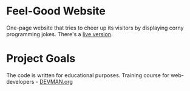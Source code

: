 # Feel-Good Website

One-page website that tries to cheer up its visitors by displaying corny programming jokes. There's a [live version](https://patrnk.github.io/20_mood/).

# Project Goals

The code is written for educational purposes. Training course for web-developers - [DEVMAN.org](https://devman.org)
